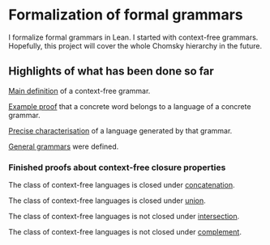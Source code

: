 # Formalization of formal grammars

I formalize formal grammars in Lean. I started with context-free grammars. Hopefully, this project will cover the whole Chomsky hierarchy in the future.

## Highlights of what has been done so far

[Main definition](https://github.com/madvorak/grammars/blob/59735364bf134829f31cb74465644f80095371ed/src/context_free/cfg.lean#L7) of a context-free grammar.

[Example proof](https://github.com/madvorak/grammars/blob/59735364bf134829f31cb74465644f80095371ed/test/cfg_demo.lean#L28) that a concrete word belongs to a language of a concrete grammar.

[Precise characterisation](https://github.com/madvorak/grammars/blob/59735364bf134829f31cb74465644f80095371ed/test/cfg_demo.lean#L105) of a language generated by that grammar.

[General grammars](https://github.com/madvorak/grammars/blob/59735364bf134829f31cb74465644f80095371ed/src/unrestricted/grammar.lean#L20) were defined.

### Finished proofs about context-free closure properties

The class of context-free languages is closed under [concatenation](https://github.com/madvorak/grammars/blob/main/src/context_free/closure_properties/binary/CF_concatenation_CF.lean).

The class of context-free languages is closed under [union](https://github.com/madvorak/grammars/blob/main/src/context_free/closure_properties/binary/CF_union_CF.lean).

The class of context-free languages is not closed under [intersection](https://github.com/madvorak/grammars/blob/main/src/context_free/closure_properties/binary/CF_intersection_CF.lean).

The class of context-free languages is not closed under [complement](https://github.com/madvorak/grammars/blob/main/src/context_free/closure_properties/unary/complement_CF.lean).
